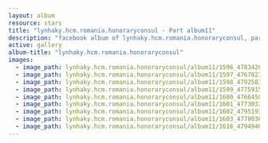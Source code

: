 ```yaml
---
layout: album
resource: stars
title: "lynhaky.hcm.romania.honoraryconsul - Part album11"
description: "facebook album of lynhaky.hcm.romania.honoraryconsul, part album11."
active: gallery
album-title: "lynhaky.hcm.romania.honoraryconsul"
images:
  - image_path: lynhaky.hcm.romania.honoraryconsul/album11/1596_478342629_1165898781560747_322078099138789225_n.jpg
  - image_path: lynhaky.hcm.romania.honoraryconsul/album11/1597_476782378_1165898921560733_5637739299924504213_n.jpg
  - image_path: lynhaky.hcm.romania.honoraryconsul/album11/1598_479258303_1165898928227399_1108913121892625998_n.jpg
  - image_path: lynhaky.hcm.romania.honoraryconsul/album11/1599_477591564_1165898908227401_9149870283707280162_n.jpg
  - image_path: lynhaky.hcm.romania.honoraryconsul/album11/1600_476645864_1165898704894088_4053212358401380155_n.jpg
  - image_path: lynhaky.hcm.romania.honoraryconsul/album11/1601_477303395_1165898914894067_491310505804304187_n.jpg
  - image_path: lynhaky.hcm.romania.honoraryconsul/album11/1602_479519763_1165898888227403_2154340749947063137_n.jpg
  - image_path: lynhaky.hcm.romania.honoraryconsul/album11/1603_477803868_1165898911560734_4709818208300795649_n.jpg
  - image_path: lynhaky.hcm.romania.honoraryconsul/album11/1616_479494037_1165890208228271_6582313047329929016_n.jpg
---
```

